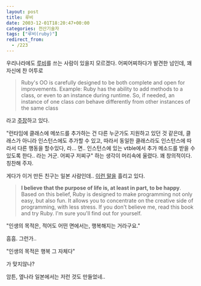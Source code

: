 ```yaml
---
layout: post
title: 루비
date: 2003-12-01T18:20:47+00:00
categories: 전산기술자
tags: ["루비(ruby)"]
redirect_from:
  - /223
---
```


우리나라에도 <a href="http://www.ruby-lang.org/en/" target="bb">루비</a>를 쓰는 사람이 있을지 모르겠다. 어찌어찌하다가 발견한 넘인데, 꽤 자신에 찬 어투로

> Ruby's OO is carefully designed to be both complete and open for improvements. Example: Ruby has the ability to add methods to a class, or even to an instance during runtime. So, if needed, an instance of one class *can* behave differently from other instances of the same class

라고 <a href="http://www.ruby-lang.org/en/20020101.html" target="bb">주장</a>하고 있다.

"런타임에 클래스에 메쏘드를 추가하는 건 다른 누군가도 지원하고 있던 것 같은데, 클래스가 아니라 인스턴스에도 추가할 수 있고, 따라서 동일한 클래스라도 인스턴스에 따라서 다른 행동을 할수있다, 라... 면.. 인스턴스에 있는 vtble에서 추가 메소드를 받을 수 있도록 한다.. 라는 거군. 어찌구 저찌구" 하는 생각이 머리속에 울렸다. 꽤 창의적이다. 칭찬해 주자.

게다가 이거 만든 친구는 일본 사람인데.. <a href="http://www.rubycentral.com/book/foreword.html" target="bb">이런 말을</a> 흘리고 있다.

> <strong>I believe that the purpose of life is, at least in part, to be happy</strong>. Based on this belief, Ruby is designed to make programming not only easy, but also fun. It allows you to concentrate on the creative side of programming, with less stress. If you don't believe me, read this book and try Ruby. I'm sure you'll find out for yourself.

"인생의 목적은, 적어도 어떤 면에서는, 행복해지는 거라구요."

흠흠. 그런가..

"인생의 목적은 행복 그 자체다"

가 맞지않나?

암튼, 옆나라 일본에서는 저런 것도 만들었네..
<div id=comments>
</div>
